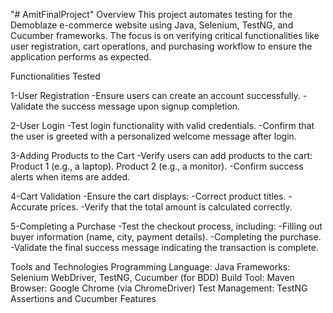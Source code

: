 "# AmitFinalProject" 
Overview This project automates testing for the Demoblaze e-commerce website using Java, Selenium, TestNG, and Cucumber frameworks. The focus is on verifying critical functionalities like user registration, cart operations, and purchasing workflow to ensure the application performs as expected.

Functionalities Tested

1-User Registration -Ensure users can create an account successfully. -Validate the success message upon signup completion.

2-User Login -Test login functionality with valid credentials. -Confirm that the user is greeted with a personalized welcome message after login.

3-Adding Products to the Cart -Verify users can add products to the cart: Product 1 (e.g., a laptop). Product 2 (e.g., a monitor). -Confirm success alerts when items are added.

4-Cart Validation -Ensure the cart displays: -Correct product titles. -Accurate prices. -Verify that the total amount is calculated correctly.

5-Completing a Purchase -Test the checkout process, including: -Filling out buyer information (name, city, payment details). -Completing the purchase. -Validate the final success message indicating the transaction is complete.

Tools and Technologies Programming Language: Java Frameworks: Selenium WebDriver, TestNG, Cucumber (for BDD) Build Tool: Maven Browser: Google Chrome (via ChromeDriver) Test Management: TestNG Assertions and Cucumber Features
